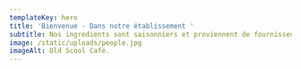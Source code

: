 ```yaml
---
templateKey: hero
title: 'Bienvenue - Dans notre établissement '
subtitle: Nos ingredients sont saisonniers et proviennent de fournisseurs régionaux
image: /static/uploads/people.jpg
imageAlt: Old Scool Café.
---
```


